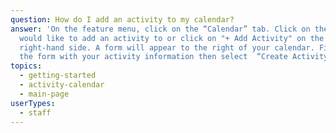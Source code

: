 ```yaml
---
question: How do I add an activity to my calendar?
answer: 'On the feature menu, click on the “Calendar” tab. Click on the day you
  would like to add an activity to or click on "+ Add Activity" on the top
  right-hand side. A form will appear to the right of your calendar. Fill out
  the form with your activity information then select  “Create Activity”. '
topics:
  - getting-started
  - activity-calendar
  - main-page
userTypes:
  - staff
---
```

